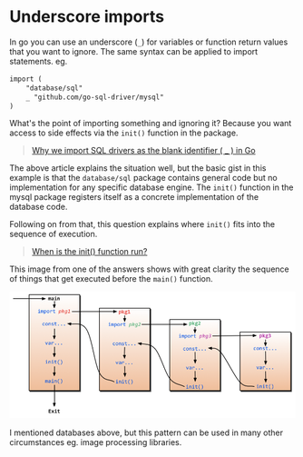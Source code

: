 # Underscore imports

In go you can use an underscore (`_`) for variables or function return
values that you want to ignore. The same syntax can be applied to import
statements. eg.

```git
import (
	"database/sql"
	_ "github.com/go-sql-driver/mysql"
)
```

What's the point of importing something and ignoring it? Because you want
access to side effects via the `init()` function in the package.

> [Why we import SQL drivers as the blank identifier ( _ ) in Go](https://www.calhoun.io/why-we-import-sql-drivers-with-the-blank-identifier/)

The above article explains the situation well, but the basic gist in this
example is that the `database/sql` package contains general code but no
implementation for any specific database engine. The `init()` function in
the mysql package registers itself as a concrete implementation of the
database code.

Following on from that, this question explains where `init()` fits into the
sequence of execution.

> [When is the init() function run?](https://stackoverflow.com/questions/24790175/when-is-the-init-function-run)

This image from one of the answers shows with great clarity the sequence of
things that get executed before the `main()` function.

![image showing the execution order in golang](init.png)

I mentioned databases above, but this pattern can be used in many other
circumstances eg. image processing libraries.
